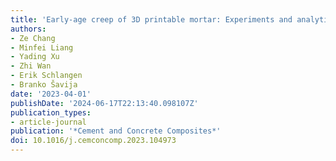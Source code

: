 ```yaml
---
title: 'Early-age creep of 3D printable mortar: Experiments and analytical modelling'
authors:
- Ze Chang
- Minfei Liang
- Yading Xu
- Zhi Wan
- Erik Schlangen
- Branko Šavija
date: '2023-04-01'
publishDate: '2024-06-17T22:13:40.098107Z'
publication_types:
- article-journal
publication: '*Cement and Concrete Composites*'
doi: 10.1016/j.cemconcomp.2023.104973
---
```

